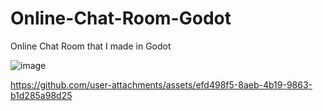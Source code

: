 # Online-Chat-Room-Godot
Online Chat Room that I made in Godot

![image](https://github.com/user-attachments/assets/d0fa045d-c306-481f-9193-a2e357bd814b)


https://github.com/user-attachments/assets/efd498f5-8aeb-4b19-9863-b1d285a98d25

